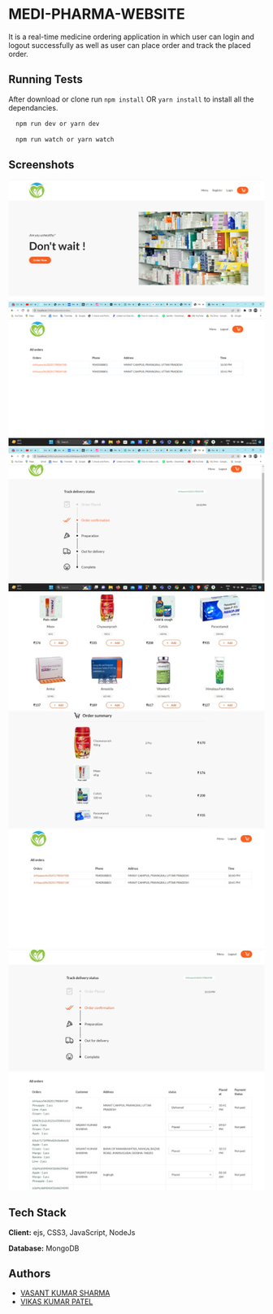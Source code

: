 
# MEDI-PHARMA-WEBSITE
It is a real-time medicine ordering application in which user can login and logout successfully as well as user can place order and track the placed order.

## Running Tests
After download or clone run `npm install` OR `yarn install` to install all the dependancies.

```bash
  npm run dev or yarn dev
```
```bash
  npm run watch or yarn watch
```


## Screenshots


![App Screenshot](https://github.com/sharmavasant/MEDI-PHARMA-WEBSITE/blob/vikas/public/img/home.jpeg)
![App Screenshot](https://github.com/sharmavasant/MEDI-PHARMA-WEBSITE/blob/vasant/public/img/img1.png)
![App Screenshot](https://github.com/sharmavasant/MEDI-PHARMA-WEBSITE/blob/vasant/public/img/img2.png)
![App Screenshot](https://github.com/sharmavasant/MEDI-PHARMA-WEBSITE/blob/vikas/public/img/menu.jpeg)
![App Screenshot](https://github.com/sharmavasant/MEDI-PHARMA-WEBSITE/blob/vikas/public/img/order.jpeg)
![App Screenshot](https://github.com/sharmavasant/MEDI-PHARMA-WEBSITE/blob/vikas/public/img/orders.jpeg)
![App Screenshot](https://github.com/sharmavasant/MEDI-PHARMA-WEBSITE/blob/vikas/public/img/status.jpeg)
![App Screenshot](https://github.com/sharmavasant/MEDI-PHARMA-WEBSITE/blob/vikas/public/img/update.jpeg)


## Tech Stack

**Client:** ejs, CSS3, JavaScript, NodeJs



**Database:** MongoDB


## Authors

- [VASANT KUMAR SHARMA](https://github.com/sharmavasant)
- [VIKAS KUMAR PATEL](https://github.com/v1ikaskumarpatel)